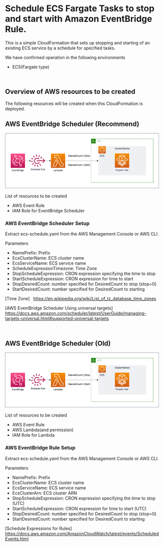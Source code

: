 # Schedule ECS Fargate Tasks to stop and start with Amazon EventBridge Rule.

This is a simple CloudFormation that sets up stopping and starting of an existing ECS service by a schedule for specified tasks.

We have confirmed operation in the following environments
- ECS(Fargate type) 

&nbsp;

## Overview of AWS resources to be created
The following resources will be created when this CloudFormation is deployed.

## AWS EventBridge Scheduler (Recommend)
![Resource Overview](images/eventbridge-scheduler.png)

List of resources to be created
- AWS Event Rule
- IAM Role for EventBridge Scheduler

### AWS EventBridge Scheduler Setup
Extract ecs-schedule.yaml from the AWS Management Console or AWS CLI.

Parameters
- NamePrefix: Prefix
- EcsClusterName: ECS cluster name
- EcsServiceName: ECS service name
- ScheduleExpressionTimezone: Time Zone
- StopScheduleExpression: CRON expression specifying the time to stop
- StartScheduleExpression: CRON expression for time to start
- StopDesiredCount: number specified for DesiredCount to stop (stop=0)
- StartDesiredCount: number specified for DesiredCount to starting

[Time Zone] &nbsp;
https://en.wikipedia.org/wiki/List_of_tz_database_time_zones

[AWS EventBridge Scheduler Using universal targets] &nbsp;
https://docs.aws.amazon.com/scheduler/latest/UserGuide/managing-targets-universal.html#supported-universal-targets

&nbsp;

## AWS EventBridge Scheduler (Old)
![Resource Overview](images/events-rule.png)

List of resources to be created
- AWS Event Rule
- AWS Lambda(and permission)
- IAM Role for Lambda

### AWS EventBridge Rule Setup
Extract ecs-schedule.yaml from the AWS Management Console or AWS CLI.

Parameters
- NamePrefix: Prefix
- EcsClusterName: ECS cluster name
- EcsServiceName: ECS service name
- EcsClusterArn: ECS cluster ARN
- StopScheduleExpression: CRON expression specifying the time to stop (UTC)
- StartScheduleExpression: CRON expression for time to start (UTC)
- StopDesiredCount: number specified for DesiredCount to stop (stop=0)
- StartDesiredCount: number specified for DesiredCount to starting

[Schedule Expressions for Rules] &nbsp;
https://docs.aws.amazon.com/AmazonCloudWatch/latest/events/ScheduledEvents.html




